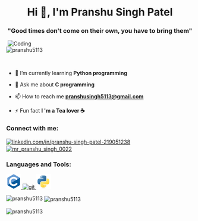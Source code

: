 

<!--
**Pranshu5113/Pranshu5113** is a ✨ _special_ ✨ repository because its `README.md` (this file) appears on your GitHub profile.

Here are some ideas to get you started:

- 🔭 I’m currently working on ...
- 🌱 I’m currently learning ...
- 👯 I’m looking to collaborate on ...
- 🤔 I’m looking for help with ...
- 💬 Ask me about ...
- 📫 How to reach me: ...
- 😄 Pronouns: ...
- ⚡ Fun fact: ...
-->
<h1 align="center">Hi 👋, I'm Pranshu Singh Patel</h1>
<h3 align="center">"Good times don't come on their own, you have to bring them" </h3>
<img align="right" alt="Coding" width="500" src="https://raw.githubusercontent.com/TheDudeThatCode/TheDudeThatCode/master/Assets/Developer.gif">

<p align="left"> <img src="https://komarev.com/ghpvc/?username=pranshu5113&label=Profile%20views&color=0e75b6&style=flat" alt="pranshu5113" /> </p>

<p align="left"> <a href="https://twitter.com/" target="blank"><img src="https://img.shields.io/twitter/follow/?logo=twitter&style=for-the-badge" alt="" /></a> </p>

- 🌱 I’m currently learning **Python programming**

- 💬 Ask me about **C programming**

- 📫 How to reach me **pranshusingh5113@gmail.com**

- ⚡ Fun fact **I 'm a Tea lover ☕**

<h3 align="left">Connect with me:</h3>
<p align="left">
<a href="https://linkedin.com/in/linkedin.com/in/pranshu-singh-patel-219051238" target="blank"><img align="center" src="https://raw.githubusercontent.com/rahuldkjain/github-profile-readme-generator/master/src/images/icons/Social/linked-in-alt.svg" alt="linkedin.com/in/pranshu-singh-patel-219051238" height="30" width="40" /></a>
<a href="https://instagram.com/mr_pranshu_singh_0022" target="blank"><img align="center" src="https://raw.githubusercontent.com/rahuldkjain/github-profile-readme-generator/master/src/images/icons/Social/instagram.svg" alt="mr_pranshu_singh_0022" height="30" width="40" /></a>
</p>

<h3 align="left">Languages and Tools:</h3>
<p align="left"> <a href="https://www.cprogramming.com/" target="_blank" rel="noreferrer"> <img src="https://raw.githubusercontent.com/devicons/devicon/master/icons/c/c-original.svg" alt="c" width="40" height="40"/> </a> <a href="https://git-scm.com/" target="_blank" rel="noreferrer"> <img src="https://www.vectorlogo.zone/logos/git-scm/git-scm-icon.svg" alt="git" width="40" height="40"/> </a> <a href="https://www.python.org" target="_blank" rel="noreferrer"> <img src="https://raw.githubusercontent.com/devicons/devicon/master/icons/python/python-original.svg" alt="python" width="40" height="40"/> </a> </p>

<p><img align="left" src="https://github-readme-stats.vercel.app/api/top-langs?username=pranshu5113&show_icons=true&locale=en&layout=compact" alt="pranshu5113" /></p>

<p>&nbsp;<img align="center" src="https://github-readme-stats.vercel.app/api?username=pranshu5113&show_icons=true&locale=en" alt="pranshu5113" /></p>

<p><img align="center" src="https://github-readme-streak-stats.herokuapp.com/?user=pranshu5113&" alt="pranshu5113" /></p>
